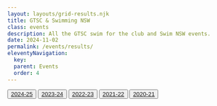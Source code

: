 ```yaml
---
layout: layouts/grid-results.njk
title: GTSC & Swimming NSW
class: events
description: All the GTSC swim for the club and Swim NSW events.
date: 2024-11-02
permalink: /events/results/
eleventyNavigation:
  key:
  parent: Events
  order: 4
---
```

<div class="buttonnavwrapperoutside">
<div class="buttonnavwrapper">
<button><a href="#2024-25">2024-25</a></button>
<button><a href="#2023-24">2023-24</a></button>
<button><a href="#2022-23">2022-23</a></button>
<button><a href="#2021-22">2021-22</a></button>
<button><a href="#2020_21">2020-21</a></button>
</div>
</div>